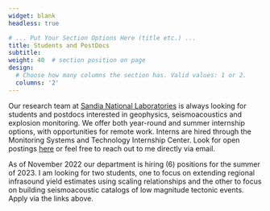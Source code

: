 ```yaml
---
widget: blank
headless: true

# ... Put Your Section Options Here (title etc.) ...
title: Students and PostDocs
subtitle:
weight: 40  # section position on page
design:
  # Choose how many columns the section has. Valid values: 1 or 2.
  columns: '2'
---
```


Our research team at [Sandia National Laboratories](https://www.sandia.gov/) is always looking for students and postdocs interested in geophysics, seismoacoustics and explosion monitoring.  We offer both year-round and summer internship options, with opportunities for remote work.  Interns are hired through the Monitoring Systems and Technology Internship Center.  Look for open postings [here](https://www.sandia.gov/careers/career-possibilities/students-and-postdocs/internships-co-ops/institute-programs/monitoring-systems-and-technology-intern-center/) or feel free to reach out to me directly via email.  

As of November 2022 our department is hiring (6) positions for the summer of 2023.  I am looking for two students, one to focus on extending regional infrasound yield estimates using scaling relationships and the other to focus on building seismoacoustic catalogs of low magnitude tectonic events.  Apply via the links above.